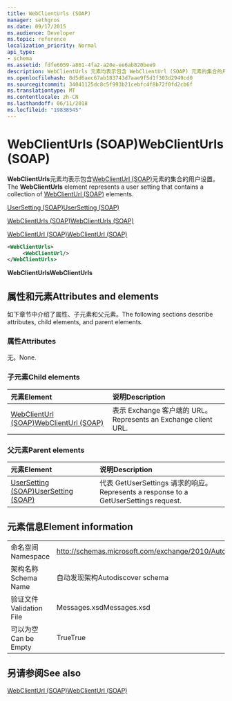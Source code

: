 ```yaml
---
title: WebClientUrls (SOAP)
manager: sethgros
ms.date: 09/17/2015
ms.audience: Developer
ms.topic: reference
localization_priority: Normal
api_type:
- schema
ms.assetid: fdfe6059-a861-4fa2-a20e-ee6ab820bee9
description: WebClientUrls 元素均表示包含 WebClientUrl (SOAP) 元素的集合的用户设置。
ms.openlocfilehash: 8d5d6aec67ab183743d7aae9f5d1f303d2949cd0
ms.sourcegitcommit: 34041125dc8c5f993b21cebfc4f8b72f0fd2cb6f
ms.translationtype: MT
ms.contentlocale: zh-CN
ms.lasthandoff: 06/11/2018
ms.locfileid: "19838545"
---
```

# <a name="webclienturls-soap"></a><span data-ttu-id="729b5-103">WebClientUrls (SOAP)</span><span class="sxs-lookup"><span data-stu-id="729b5-103">WebClientUrls (SOAP)</span></span>

<span data-ttu-id="729b5-104">**WebClientUrls**元素均表示包含[WebClientUrl (SOAP)](webclienturl-soap.md)元素的集合的用户设置。</span><span class="sxs-lookup"><span data-stu-id="729b5-104">The **WebClientUrls** element represents a user setting that contains a collection of [WebClientUrl (SOAP)](webclienturl-soap.md) elements.</span></span> 
  
[<span data-ttu-id="729b5-105">UserSetting (SOAP)</span><span class="sxs-lookup"><span data-stu-id="729b5-105">UserSetting (SOAP)</span></span>](usersetting-soap.md)
  
[<span data-ttu-id="729b5-106">WebClientUrls (SOAP)</span><span class="sxs-lookup"><span data-stu-id="729b5-106">WebClientUrls (SOAP)</span></span>](webclienturls-soap.md)
  
[<span data-ttu-id="729b5-107">WebClientUrl (SOAP)</span><span class="sxs-lookup"><span data-stu-id="729b5-107">WebClientUrl (SOAP)</span></span>](webclienturl-soap.md)
  
```XML
<WebClientUrls>
     <WebClientUrl/>
</WebClientUrls>

```

 <span data-ttu-id="729b5-108">**WebClientUrls**</span><span class="sxs-lookup"><span data-stu-id="729b5-108">**WebClientUrls**</span></span>
## <a name="attributes-and-elements"></a><span data-ttu-id="729b5-109">属性和元素</span><span class="sxs-lookup"><span data-stu-id="729b5-109">Attributes and elements</span></span>

<span data-ttu-id="729b5-110">如下章节中介绍了属性、子元素和父元素。</span><span class="sxs-lookup"><span data-stu-id="729b5-110">The following sections describe attributes, child elements, and parent elements.</span></span>
  
### <a name="attributes"></a><span data-ttu-id="729b5-111">属性</span><span class="sxs-lookup"><span data-stu-id="729b5-111">Attributes</span></span>

<span data-ttu-id="729b5-112">无。</span><span class="sxs-lookup"><span data-stu-id="729b5-112">None.</span></span>
  
### <a name="child-elements"></a><span data-ttu-id="729b5-113">子元素</span><span class="sxs-lookup"><span data-stu-id="729b5-113">Child elements</span></span>

|<span data-ttu-id="729b5-114">**元素**</span><span class="sxs-lookup"><span data-stu-id="729b5-114">**Element**</span></span>|<span data-ttu-id="729b5-115">**说明**</span><span class="sxs-lookup"><span data-stu-id="729b5-115">**Description**</span></span>|
|:-----|:-----|
|[<span data-ttu-id="729b5-116">WebClientUrl (SOAP)</span><span class="sxs-lookup"><span data-stu-id="729b5-116">WebClientUrl (SOAP)</span></span>](webclienturl-soap.md) <br/> |<span data-ttu-id="729b5-117">表示 Exchange 客户端的 URL。</span><span class="sxs-lookup"><span data-stu-id="729b5-117">Represents an Exchange client URL.</span></span>  <br/> |
   
### <a name="parent-elements"></a><span data-ttu-id="729b5-118">父元素</span><span class="sxs-lookup"><span data-stu-id="729b5-118">Parent elements</span></span>

|<span data-ttu-id="729b5-119">**元素**</span><span class="sxs-lookup"><span data-stu-id="729b5-119">**Element**</span></span>|<span data-ttu-id="729b5-120">**说明**</span><span class="sxs-lookup"><span data-stu-id="729b5-120">**Description**</span></span>|
|:-----|:-----|
|[<span data-ttu-id="729b5-121">UserSetting (SOAP)</span><span class="sxs-lookup"><span data-stu-id="729b5-121">UserSetting (SOAP)</span></span>](usersetting-soap.md) <br/> |<span data-ttu-id="729b5-122">代表 GetUserSettings 请求的响应。</span><span class="sxs-lookup"><span data-stu-id="729b5-122">Represents a response to a GetUserSettings request.</span></span>  <br/> |
   
## <a name="element-information"></a><span data-ttu-id="729b5-123">元素信息</span><span class="sxs-lookup"><span data-stu-id="729b5-123">Element information</span></span>

|||
|:-----|:-----|
|<span data-ttu-id="729b5-124">命名空间</span><span class="sxs-lookup"><span data-stu-id="729b5-124">Namespace</span></span>  <br/> |http://schemas.microsoft.com/exchange/2010/Autodiscover  <br/> |
|<span data-ttu-id="729b5-125">架构名称</span><span class="sxs-lookup"><span data-stu-id="729b5-125">Schema Name</span></span>  <br/> |<span data-ttu-id="729b5-126">自动发现架构</span><span class="sxs-lookup"><span data-stu-id="729b5-126">Autodiscover schema</span></span>  <br/> |
|<span data-ttu-id="729b5-127">验证文件</span><span class="sxs-lookup"><span data-stu-id="729b5-127">Validation File</span></span>  <br/> |<span data-ttu-id="729b5-128">Messages.xsd</span><span class="sxs-lookup"><span data-stu-id="729b5-128">Messages.xsd</span></span>  <br/> |
|<span data-ttu-id="729b5-129">可以为空</span><span class="sxs-lookup"><span data-stu-id="729b5-129">Can be Empty</span></span>  <br/> |<span data-ttu-id="729b5-130">True</span><span class="sxs-lookup"><span data-stu-id="729b5-130">True</span></span>  <br/> |
   
## <a name="see-also"></a><span data-ttu-id="729b5-131">另请参阅</span><span class="sxs-lookup"><span data-stu-id="729b5-131">See also</span></span>



[<span data-ttu-id="729b5-132">WebClientUrl (SOAP)</span><span class="sxs-lookup"><span data-stu-id="729b5-132">WebClientUrl (SOAP)</span></span>](webclienturl-soap.md)

